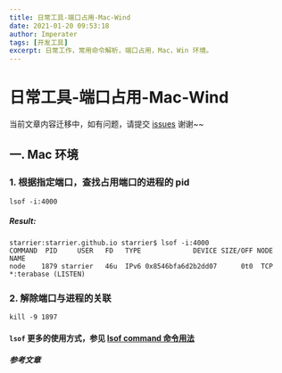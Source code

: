 ```yaml
---
title: 日常工具-端口占用-Mac-Wind
date: 2021-01-20 09:53:18
author: Imperater
tags: [开发工具]
excerpt: 日常工作，常用命令解析，端口占用，Mac，Win 环境。
---
```


# 日常工具-端口占用-Mac-Wind

当前文章内容迁移中，如有问题，请提交 [issues](https://github.com/Starrier/starrier.github.io/issues) 谢谢~~

## 一. Mac 环境

### 1. 根据指定端口，查找占用端口的进程的 pid

```shell script
lsof -i:4000
```

##### Result:

```shell script
starrier:starrier.github.io starrier$ lsof -i:4000
COMMAND  PID     USER   FD   TYPE             DEVICE SIZE/OFF NODE NAME
node    1879 starrier   46u  IPv6 0x8546bfa6d2b2dd07      0t0  TCP *:terabase (LISTEN)
```

### 2. 解除端口与进程的关联

```shell script
kill -9 1897
```

#### `lsof` 更多的使用方式，参见 [lsof command 命令用法]()

##### 参考文章

